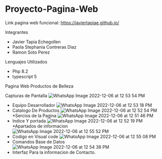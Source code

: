 # Proyecto-Pagina-Web
Link pagina web funcional: https://javiertapiae.github.io/ 

Integrantes

* Javier Tapia Echegollen
* Paola Stephania Contreras Diaz
* Ramon Soto Perez

Lenguajes Utilizados
* Php 8.2
* typescript 5

Pagina Web Productos de Belleza

Capturas de Pantalla
![WhatsApp Image 2022-12-06 at 12 53 54 PM](https://user-images.githubusercontent.com/111558120/206012509-36023310-a8f7-4527-ad7f-f4167f9337b0.jpeg)
* Equipo Desarrollador
![WhatsApp Image 2022-12-06 at 12 53 18 PM](https://user-images.githubusercontent.com/111558120/206012512-198d59e9-0c84-42a8-9f29-c051cd32b9f0.jpeg)
* Catalogo De Productos
![WhatsApp Image 2022-12-06 at 12 52 54 PM](https://user-images.githubusercontent.com/111558120/206012515-a9754eb6-50c3-48ed-a53a-1e01b59cc292.jpeg)
*Sercios de la Pagina
![WhatsApp Image 2022-12-06 at 12 51 46 PM](https://user-images.githubusercontent.com/111558120/206012518-3adcc430-bd93-476d-a0aa-d58155a399f2.jpeg)
* Indice Y portada
![WhatsApp Image 2022-12-06 at 12 52 19 PM](https://user-images.githubusercontent.com/111558120/206012520-9f0bdfe6-aee1-4b18-9e31-d7ebf6f2f5ad.jpeg)
*Apartados de informacion
![WhatsApp Image 2022-12-06 at 12 55 52 PM](https://user-images.githubusercontent.com/111558120/206012521-35c3eb3b-bed6-49a4-aa38-95246a25d5da.jpeg)
* Codigo en Visual code
![WhatsApp Image 2022-12-06 at 12 55 08 PM](https://user-images.githubusercontent.com/111558120/206012523-413ee7ac-511a-4dd3-915b-ca12b2527bca.jpeg)
* Comandos Base de Datos
![WhatsApp Image 2022-12-06 at 12 54 38 PM](https://user-images.githubusercontent.com/111558120/206012525-abe9231b-9c4c-45f7-8acb-0fda6e68b8ce.jpeg)
* Interfaz Para la informacion de Contacto.
